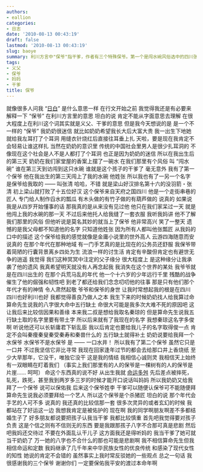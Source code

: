 ```yaml
---
authors:
- eallion
categories:
- 日志
date: '2010-08-13 00:43:19'
draft: false
lastmod: '2010-08-13 00:43:19'
slug: baoye
summary: 利川方言中"保爷"指干爹，作者有三个特殊保爷。第一个是闯水碗风俗选中的四川张瓢匠，虽仅一面之缘却留下侠客般的印象；第二个是奶奶为补五行缺水拜的水井保爷，大旱之年未干涸；第三个为消灾拜的杀猪匠李保爷。这些命中注定的缘分让作者相信善缘与因果，虽经历多次劫难仍感念保爷庇佑。
tags:
- 义父
- 保爷
- 妈妈
- 干爹
title: 保爷
---
```


就像很多人问我 “[日白](http://baike.baidu.com/view/609818.htm)” 是什么意思一样
在行文开始之前
我觉得我还是有必要来解释一下 “保爷” 在利川方言里的意思
坦白的说
肯定不能从字面意思去理解
在很大程度上在利川这个词其实就是义父、干爹的意思
但是我今天想说的是
是一个不一样的 “保爷”
我奶奶很迷信
就比如奶奶希望我长大后大富大贵
我一出生下地她就给我左耳打了个耳洞
用缝衣针烧红后直接往耳垂上扎
天啦，要是现在我肯定不会轻易让谁这样扎
当然在奶奶的意识里
传统的中国社会里男人是很少扎耳洞的
不像现在这个社会是人不是人都打了个耳洞
也正是因为奶奶的迷信
所以在我出生后的第三天
奶奶在我们家堂屋的香案上摆了一碗水
在我们那里有个风俗
叫 “闯水碗”
谁在第三天到访闯到这只水碗
谁就是这个孩子的干爹了
毫无意外
我有了第一个保爷
他在我出生的第三天闯上了我的水碗
他姓张
所以我也有了一另一个名字
是保爷给我取的 —— 叫张清
哈哈，不错
就是梁山好汉排名第十六的没羽箭・张清
初上梁山就打败了十五位好汉
这个保爷来自天府之国四川
他是一个走街串巷的匠人
专门给人制作舀水的瓢瓜
有木头做的有竹子做的有葫芦做的
说真的
如果说我是从四岁开始懂事的话
那我真的是从来没有见过他
他只在我们家呆过一天
就是他闯上我的水碗的那一天
不过后来他托人给我缝了一套衣服
我听我妈讲
他不了解我们那里的风俗
但他听说是莫名其妙的就当上了保爷
他非常高兴
笑了一整天
遗憾的是我父母都不知道他的名字
只知道他姓张
因为所有人都叫他张瓢匠
从我妈的口中的描述
这个保爷给我的感觉就像是金庸小说里的世外高人
云游四海随意而安
说真的
在那个年代在那种地域
有一门手艺真的是比现在的公务员还舒服
我保爷带着简陋的行囊背景离乡四处为生
流浪一样的讨生活
肯定有辛酸但肯定也有避世无争的逍遥
我觉得
我们这种冥冥中注定的父子缘分
很大程度上
是这种缘分让我承袭了他的遗风
我真希望明天就没有人再念起我
我消失在这个世界的某处
我爷爷就是在四川出生的
在那个兵荒马乱的年代
他一个十六岁的少年远行千里
残酷的战争催生了他的倔强和韧性吧
到老了都还给我们念念叨叨他的往事
那是只有他们那个年代才有的神情
令人肃然起敬
爷爷和保爷的身世
让我时常想起我的根是在四川
四川也好利川也好
我都觉得善良乃做人之本
我生下来的时候奶奶找人给我算过命
算命先生说我的八字很大命中五行缺土
命很大可能是我多次大难不死的原因吧
这让我后来比较信因果和善缘
本来我二叔是想给我取名秦琼的
但是算命先生说我五行缺土取的名字里要有带土字
所以后来就有了我现在的名字
我想秦琼这名字多俊啊
听说他还可以长斩庸君下斩乱臣
我以后肯定也要给我儿子的名字取得俊一点
肯定不会叫秦痩秦叟秦受秦寿和秦兽什么的
五行缺土就得补土
奶奶说要给我拜一个水保爷
水保爷不是水保爷 是 —— 一口水井！
所以我有了第二个保爷
虽然它只是一口井
不过我坚信它非比寻常
我现在回家逢年过节的都会去给那口井上香烧纸
至少大旱那年，它没干，唯独它没干
这是我的情结
我相信心诚则灵
我相信天上始终有一双眼睛在盯着我们
（事实上我们那里有的人的保爷是一棵树有的人的保爷是片崖…… 呵呵）
命这个东西真的说不好
从出生我就 [命运多舛](http://eallion.com/alive)
先后差点被摔死，轧死，跌死，甚至我到两岁多三岁的时候才能开口说话叫妈妈
所以我奶奶又给我拜了一个保爷
说可以保佑我
后来这个保爷姓李
干爹可以随便认保爷可不能随便拜
算命先生说我必须要拜给一个艺人
所以这个保爷是个杀猪匠
坦白的说
那个年代会手艺的人可不多
说真的
我还真的比较信那一套
很多次灵异的或者玄幻的时候
我都站在了好运这一边
我想我肯定是被佑护的
现在啊
我的同学啊朋友啊差不多都结婚生子了
好多朋友都说要把孩子认我当干爹
我都比较慎重
首先吧我觉得要对孩子负责
这是个信之则有不信则无的东西
要是我跟那孩子八字不合那可真是悲剧
然后吧我妈还交待过
不要在外面乱认干儿子
这方面我还是得听妈的
我当干爹了她可就当干奶奶了
万一她的八字也不合什么的那也可能是悲剧啊
我不相信算命先生但我相信命运和定数
我妈继承了几千年来中华民族女性的优良传统
和感染了现代女性的知性
她说的肯定不会错的
虽然事实上我时常反驳她的一些观点
总之一句话
我很感谢我的三个保爷
谢谢你们
一定要保佑我平安的渡过本命年啊